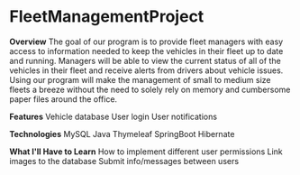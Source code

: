 # FleetManagementProject

**Overview**
The goal of our program is to provide fleet managers with easy access to information needed to keep the vehicles in their fleet up to date and running. Managers will be able to view the current status of all of the vehicles in their fleet and receive alerts from drivers about vehicle issues. Using our program will make the management of small to medium size fleets a breeze without the need to solely rely on memory and cumbersome paper files around the office.

**Features**
Vehicle database
User login
User notifications

**Technologies**
MySQL
Java
Thymeleaf
SpringBoot
Hibernate

**What I'll Have to Learn**
How to implement different user permissions
Link images to the database
Submit info/messages between users
